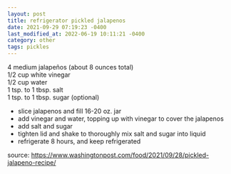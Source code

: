 ```yaml
---
layout: post
title: refrigerator pickled jalapenos
date: 2021-09-29 07:19:23 -0400
last_modified_at: 2022-06-19 10:11:21 -0400
category: other
tags: pickles
---
```


4 medium jalapeños (about 8 ounces total)  
1/2 cup white vinegar  
1/2 cup water  
1 tsp. to 1 tbsp. salt  
1 tsp. to 1 tbsp. sugar (optional)  
* slice jalapenos and fill 16-20 oz. jar
* add vinegar and water, topping up with vinegar to cover the jalapenos
* add salt and sugar
* tighten lid and shake to thoroughly mix salt and sugar into liquid
* refrigerate 8 hours, and keep refrigerated

source: <https://www.washingtonpost.com/food/2021/09/28/pickled-jalapeno-recipe/>
